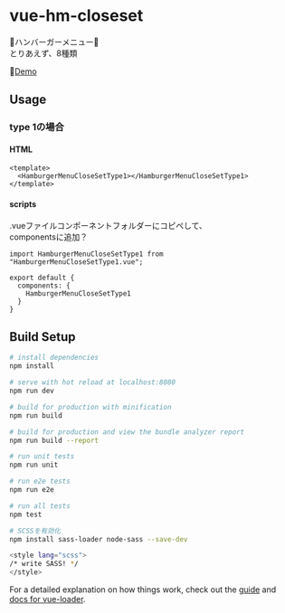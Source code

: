 # vue-hm-closeset

🍔ハンバーガーメニュー🍔  
とりあえず、8種類  

🍔<a href="https://nananakamura.github.io/c/vue-hm-closese/index.html" target="_blank">Demo</a>


## Usage

### type 1の場合
#### HTML
```
<template>
  <HamburgerMenuCloseSetType1></HamburgerMenuCloseSetType1>
</template>
```

#### scripts

.vueファイルコンポーネントフォルダーにコピペして、  
componentsに追加？

```
import HamburgerMenuCloseSetType1 from "HamburgerMenuCloseSetType1.vue";

export default {
  components: {
    HamburgerMenuCloseSetType1
  }
}
```

## Build Setup

``` bash
# install dependencies
npm install

# serve with hot reload at localhost:8080
npm run dev

# build for production with minification
npm run build

# build for production and view the bundle analyzer report
npm run build --report

# run unit tests
npm run unit

# run e2e tests
npm run e2e

# run all tests
npm test

# SCSSを有効化
npm install sass-loader node-sass --save-dev

<style lang="scss">
/* write SASS! */
</style>
```

For a detailed explanation on how things work, check out the [guide](http://vuejs-templates.github.io/webpack/) and [docs for vue-loader](http://vuejs.github.io/vue-loader).
